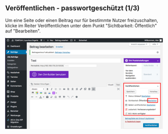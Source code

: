 ## Veröffentlichen - passwortgeschützt (1/3)

Um eine Seite oder einen Beitrag nur für bestimmte Nutzer freizuschalten, klicke im Reiter Veröffentlichen unter dem Punkt "Sichtbarkeit: Öffentlich" auf "Bearbeiten".

![image](./assets/edit_visibility.jpg)
